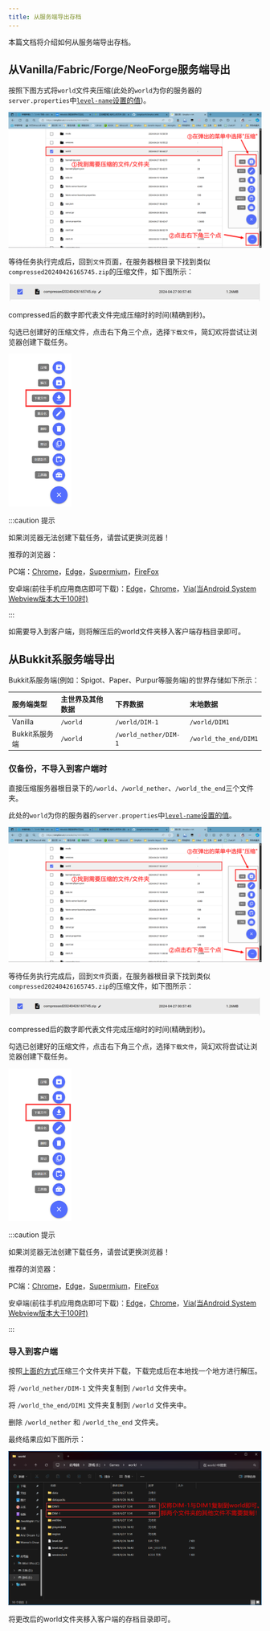```yaml
---
title: 从服务端导出存档
---
```


本篇文档将介绍如何从服务端导出存档。

## 从Vanilla/Fabric/Forge/NeoForge服务端导出

按照下图方式将`world`文件夹压缩(此处的`world`为你的服务器的`server.properties`中[`level-name`设置的值](./20-serverproperties.md#level-name存档世界名称))。

![Man!](../../static/img/pages/zip-1.png)

等待任务执行完成后，回到`文件`页面，在服务器根目录下找到类似`compressed20240426165745.zip`的压缩文件，如下图所示：

![Ha ha ha](../../static/img/pages/zip-2.png)

compressed后的数字即代表文件完成压缩时的时间(精确到秒)。

勾选已创建好的压缩文件，点击右下角三个点，选择`下载文件`，简幻欢将尝试让浏览器创建下载任务。

<img src="../../static/img/pages/zip-3.png" width="25%" />

:::caution 提示

如果浏览器无法创建下载任务，请尝试更换浏览器！

推荐的浏览器：

PC端：[Chrome](https://www.google.cn/chrome/)，[Edge](https://www.microsoft.com/zh-cn/edge/download)，[Supermium](https://win32subsystem.live/supermium/)，[FireFox](https://www.firefox.com.cn/)

安卓端(前往手机应用商店即可下载)：[Edge](https://learn.microsoft.com/zh-cn/deployedge/microsoft-edge-install-mobile-china)，[Chrome](https://www.techspot.com/downloads/5818-google-chrome-for-android.html)，[Via(当Android System Webview版本大于100时)](https://viayoo.com/zh-cn/)

:::

如需要导入到客户端，则将解压后的world文件夹移入客户端存档目录即可。

## 从Bukkit系服务端导出

Bukkit系服务端(例如：Spigot、Paper、Purpur等服务端)的世界存储如下所示：

| 服务端类型 | 主世界及其他数据 | 下界数据 | 末地数据 |
| :---- | :---- | :---- | :---- |
| Vanilla | `/world` | `/world/DIM-1` | `/world/DIM1` |
| Bukkit系服务端 | `/world` | `/world_nether/DIM-1` | `/world_the_end/DIM1` |

### 仅备份，不导入到客户端时

直接压缩服务器根目录下的`/world`、`/world_nether`、`/world_the_end`三个文件夹。

此处的`world`为你的服务器的`server.properties`中[`level-name`设置的值](./20-serverproperties.md#level-name存档世界名称)。

![What can I say](../../static/img/pages/zip-1.png)

等待任务执行完成后，回到`文件`页面，在服务器根目录下找到类似`compressed20240426165745.zip`的压缩文件，如下图所示：

![Manba out](../../static/img/pages/zip-2.png)

compressed后的数字即代表文件完成压缩时的时间(精确到秒)。

勾选已创建好的压缩文件，点击右下角三个点，选择`下载文件`，简幻欢将尝试让浏览器创建下载任务。

<img src="../../static/img/pages/zip-3.png" width="25%" />

:::caution 提示

如果浏览器无法创建下载任务，请尝试更换浏览器！

推荐的浏览器：

PC端：[Chrome](https://www.google.cn/chrome/)，[Edge](https://www.microsoft.com/zh-cn/edge/download)，[Supermium](https://win32subsystem.live/supermium/)，[FireFox](https://www.firefox.com.cn/)

安卓端(前往手机应用商店即可下载)：[Edge](https://learn.microsoft.com/zh-cn/deployedge/microsoft-edge-install-mobile-china)，[Chrome](https://www.techspot.com/downloads/5818-google-chrome-for-android.html)，[Via(当Android System Webview版本大于100时)](https://viayoo.com/zh-cn/)

:::

### 导入到客户端

按照[上面的方式](#仅备份不导入到客户端时)压缩三个文件夹并下载，下载完成后在本地找一个地方进行解压。

将 `/world_nether/DIM-1` 文件夹复制到 `/world` 文件夹中。  

将 `/world_the_end/DIM1` 文件夹复制到 `/world` 文件夹中。  

删除 `/world_nether` 和 `/world_the_end` 文件夹。  

最终结果应如下图所示：

![牢大，想你了](../../static/img/pages/mcje/download-worlds-1.png)

将更改后的world文件夹移入客户端的存档目录即可。
